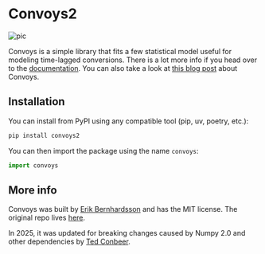 Convoys2
=======

![pic](docs/images/dob-violations-combined.png)

Convoys is a simple library that fits a few statistical model useful for modeling time-lagged conversions.
There is a lot more info if you head over to the  [documentation](https://better.engineering/convoys/).
You can also take a look at [this blog post](https://better.engineering/2019/07/29/modeling-conversion-rates-and-saving-millions-of-dollars-using-kaplan-meier-and-gamma-distributions/) about Convoys.

Installation
------------

You can install from PyPI using any compatible tool (pip, uv, poetry, etc.):

```bash
pip install convoys2
```

You can then import the package using the name `convoys`:

```py
import convoys
```

More info
---------

Convoys was built by [Erik Bernhardsson](https://github.com/erikbern) and has the MIT license. The original repo lives [here](https://github.com/better/convoys).

In 2025, it was updated for breaking changes caused by Numpy 2.0 and other dependencies by [Ted Conbeer](https://tedconbeer.com).
